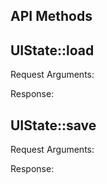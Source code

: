 ## API Methods

## UIState::load

Request Arguments:

Response:

## UIState::save

Request Arguments:

Response:

